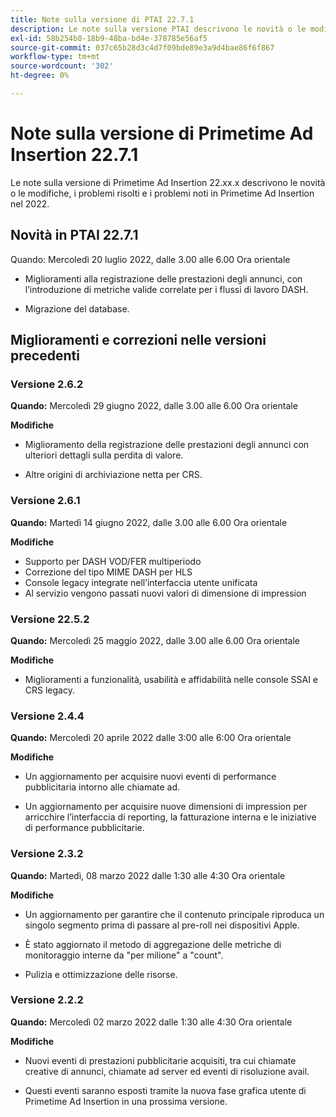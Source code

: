 ```yaml
---
title: Note sulla versione di PTAI 22.7.1
description: Le note sulla versione PTAI descrivono le novità o le modifiche, i problemi risolti e noti in Primetime Ad Insertion nel 2022.
exl-id: 58b254b8-18b9-48ba-bd4e-378785e56af5
source-git-commit: 037c65b28d3c4d7f09bde89e3a9d4bae86f6f867
workflow-type: tm+mt
source-wordcount: '302'
ht-degree: 0%

---
```


# Note sulla versione di Primetime Ad Insertion 22.7.1

Le note sulla versione di Primetime Ad Insertion 22.xx.x descrivono le novità o le modifiche, i problemi risolti e i problemi noti in Primetime Ad Insertion nel 2022.

## Novità in PTAI 22.7.1

Quando: Mercoledì 20 luglio 2022, dalle 3.00 alle 6.00 Ora orientale

* Miglioramenti alla registrazione delle prestazioni degli annunci, con l’introduzione di metriche valide correlate per i flussi di lavoro DASH.

* Migrazione del database.

## Miglioramenti e correzioni nelle versioni precedenti

### Versione 2.6.2

**Quando:** Mercoledì 29 giugno 2022, dalle 3.00 alle 6.00 Ora orientale

**Modifiche**

* Miglioramento della registrazione delle prestazioni degli annunci con ulteriori dettagli sulla perdita di valore.

* Altre origini di archiviazione netta per CRS.

### Versione 2.6.1

**Quando:** Martedì 14 giugno 2022, dalle 3.00 alle 6.00 Ora orientale

**Modifiche**

* Supporto per DASH VOD/FER multiperiodo
* Correzione del tipo MIME DASH per HLS
* Console legacy integrate nell’interfaccia utente unificata
* Al servizio vengono passati nuovi valori di dimensione di impression

### Versione 22.5.2

**Quando:** Mercoledì 25 maggio 2022, dalle 3.00 alle 6.00 Ora orientale

**Modifiche**

* Miglioramenti a funzionalità, usabilità e affidabilità nelle console SSAI e CRS legacy.

### Versione 2.4.4

**Quando:** Mercoledì 20 aprile 2022 dalle 3:00 alle 6:00 Ora orientale

**Modifiche**

* Un aggiornamento per acquisire nuovi eventi di performance pubblicitaria intorno alle chiamate ad.

* Un aggiornamento per acquisire nuove dimensioni di impression per arricchire l’interfaccia di reporting, la fatturazione interna e le iniziative di performance pubblicitarie.

### Versione 2.3.2

**Quando:** Martedì, 08 marzo 2022 dalle 1:30 alle 4:30 Ora orientale

**Modifiche**

* Un aggiornamento per garantire che il contenuto principale riproduca un singolo segmento prima di passare al pre-roll nei dispositivi Apple.

* È stato aggiornato il metodo di aggregazione delle metriche di monitoraggio interne da &quot;per milione&quot; a &quot;count&quot;.

* Pulizia e ottimizzazione delle risorse.

### Versione 2.2.2

**Quando:** Mercoledì 02 marzo 2022 dalle 1:30 alle 4:30 Ora orientale

**Modifiche**

* Nuovi eventi di prestazioni pubblicitarie acquisiti, tra cui chiamate creative di annunci, chiamate ad server ed eventi di risoluzione avail.

* Questi eventi saranno esposti tramite la nuova fase grafica utente di Primetime Ad Insertion in una prossima versione.
